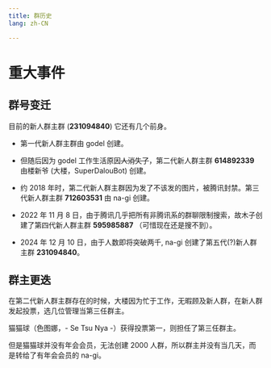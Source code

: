 ```yaml
---
title: 群历史
lang: zh-CN

---
```


# 重大事件

## 群号变迁

目前的新人群主群 (**231094840**) 它还有几个前身。

- 第一代新人群主群由 godel 创建。

- 但随后因为 godel 工作生活原因~~人消失了~~，第二代新人群主群 **614892339** 由楼新爷 (大楼，SuperDalouBot) 创建。

- 约 2018 年时，第二代新人群主群因为发了不该发的图片，被腾讯封禁。第三代新人群主群 **712603531** 由 na-gi 创建。

- 2022 年 11 月 8 日，由于腾讯几乎把所有非腾讯系的群聊限制搜索，故木子创建了第四代新人群主群 **595985887** （可惜现在还是搜不到）。

- 2024 年 12 月 10 日，由于人数即将突破两千, na-gi 创建了第五代(?)新人群主群 **231094840**。

## 群主更迭

在第二代新人群主群存在的时候，大楼因为忙于工作，无暇顾及新人群，在新人群发起投票，选几位管理当第三任群主。

猫猫球（色图娜，- Se Tsu Nya -）获得投票第一，则担任了第三任群主。

但是猫猫球并没有年会会员，无法创建 2000 人群，所以群主并没有当几天，而是转给了有年会会员的 na-gi。
